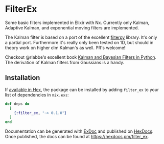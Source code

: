 # FilterEx

Some basic filters implemented in Elixir with Nx. Currently only Kalman, Adaptive Kalman, and exponential moving filters are implemented.

The Kalman filter is based on a port of the excellent [filterpy](https://github.com/rlabbe/filterpy) library. It's only a partial port. Furthermore it's really only been tested on 1D, but should in theory work on higher dim Kalman's as well. PR's welcome!

Checkout @rlabbe's excellent book [Kalman and Bayesian Filters in Python](https://github.com/rlabbe/Kalman-and-Bayesian-Filters-in-Python). The derivation of Kalman filters from Gaussians is a handy. 

## Installation

If [available in Hex](https://hex.pm/docs/publish), the package can be installed
by adding `filter_ex` to your list of dependencies in `mix.exs`:

```elixir
def deps do
  [
    {:filter_ex, "~> 0.1.0"}
  ]
end
```

Documentation can be generated with [ExDoc](https://github.com/elixir-lang/ex_doc)
and published on [HexDocs](https://hexdocs.pm). Once published, the docs can
be found at <https://hexdocs.pm/filter_ex>.

